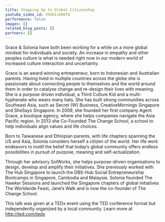 ```yaml
---
title: Stepping Up to Global Citizenship
youtube_video_id: V5VKIihK6fQ
performance: false
images: []
related_blog_posts: []
partners: []
---
```


Grace & Solonia have both been working for a while on a more global mindset for individuals and society. An increase in empathy and other peoples culture is what is needed right now in our modern world of increased culture interaction and uncertainty.

Grace is an award winning entrepreneur, born to Indonesian and Australian parents. Having lived in multiple countries across the globe she is passionate about connecting people to themselves and the world around them in order to catalyse change and re-design their lives with meaning. She is a purpose driven individual, a Third Culture Kid and a multi-hyphenate who wears many hats. She has built strong communities across Southeast Asia, such as Secret {W} Business, CreativeMornings Singapore and SheSays Singapore. In 2009, she founded her first company Agent Grace, a boutique agency, where she helps companies navigate the Asia Pacific region. In 2013 she Co-Founded The Change School, a school to help individuals align values and life choices.

Born to Taiwanese and Ethiopian parents, with life chapters spanning the US and Asia, Solonia considers herself a citizen of the world. Her life work endeavors to instill the belief that today’s global community offers endless possibilities in pursuit of purpose, meaning and self-actualization.

Through her advisory SolWorks, she helps purpose-driven organisations to design, develop and amplify their initiatives. She previously worked with The Hub Singapore to launch the DBS-Hub Social Entrepreneurship Bootcamps in Singapore, Cambodia and Malaysia. Solonia founded The Hawker Sessions and launched the Singapore chapters of global initiatives The Worldwide Feast, Jane’s Walk and is now the co-founder of The Change School.

This talk was given at a TEDx event using the TED conference format but independently organized by a local community. Learn more at http://ted.com/tedx
